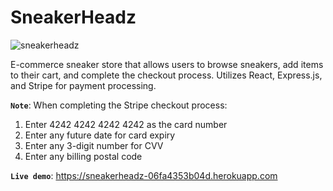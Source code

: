 # SneakerHeadz

![sneakerheadz](https://github.com/chynapb/sneakerheadz/assets/110194146/2f1dc7cc-5ee6-49d5-8dbd-08bb9b257139)

E-commerce sneaker store that allows users to browse sneakers, add items to their cart, and complete the checkout process. Utilizes React, Express.js, and Stripe for payment processing.

**`Note`**: When completing the Stripe checkout process:

1. Enter 4242 4242 4242 4242 as the card number
2. Enter any future date for card expiry
3. Enter any 3-digit number for CVV
4. Enter any billing postal code

**`Live demo`**: https://sneakerheadz-06fa4353b04d.herokuapp.com
